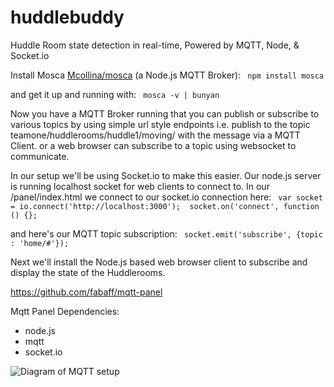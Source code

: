 huddlebuddy
===========

Huddle Room state detection in real-time, Powered by MQTT, Node, & Socket.io


Install Mosca [Mcollina/mosca](https://github.com/mcollina/mosca) (a Node.js MQTT Broker):
``` npm install mosca``` 

and get it up and running with:
``` mosca -v | bunyan```

Now you have a MQTT Broker running that you can publish or subscribe to various topics by using simple url style endpoints i.e. publish to the topic teamone/huddlerooms/huddle1/moving/ with the message via a MQTT Client.
or a web browser can subscribe to a topic using websocket to communicate. 

In our setup we'll be using Socket.io to make this easier. 
Our node.js server is running localhost socket for web clients to connect to. In our /panel/index.html  we connect to our socket.io connection here: ``` var socket = io.connect('http://localhost:3000');  socket.on('connect', function () {};```

and here's our MQTT topic subscription: ``` socket.emit('subscribe', {topic : 'home/#'});```

Next we'll install the Node.js based web browser client to subscribe and display the state of the Huddlerooms.

https://github.com/fabaff/mqtt-panel

Mqtt Panel Dependencies:
* node.js
* mqtt
* socket.io



![Diagram of MQTT setup](http://o7.no/1j7Yt61)
